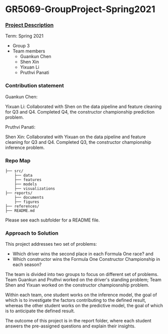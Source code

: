 # GR5069-GroupProject-Spring2021

### [Project Description](GR5069-GroupProject.pdf)

Term: Spring 2021

+ Group 3
+ Team members
	+ Guankun Chen
	+ Shen Xin
	+ Yixuan Li
	+ Pruthvi Panati
	
### Contribution statement

Guankun Chen: 

Yixuan Li: Collaborated with Shen on the data pipeline and feature cleaning for Q3 and Q4. Completed Q4, the constructor championship prediction problem. 

Pruthvi Panati:

Shen Xin: Collaborated with Yixuan on the data pipeline and feature cleaning for Q3 and Q4. Completed Q3, the constructor championship inference problem. 


### Repo Map
```
├── src/
	├── data
	├── features
	├── models
	├── visualizations
├── reports/
	├── documents
	├── figures
├── references/
├── README.md
```

Please see each subfolder for a README file.

### Approach to Solution

This project addresses two set of problems: 
- Which driver wins the second place in each Formula One race? and 
- Which constructor wins the Formula One Constructor Championship in each season?

The team is divided into two groups to focus on different set of problems. Team Guankun and Pruthvi worked on the driver's standing problem; Team Shen and Yixuan worked on the constructor champiosnship problem. 

Within each team, one student works on the inference model, the goal of which is to investigate the factors contributing to the defined result, whereas the other student works on the predictive model, the goal of which is to anticipate the defined result. 

The outcome of this project is in the report folder, where each student answers the pre-assigned questions and explain their insights. 
